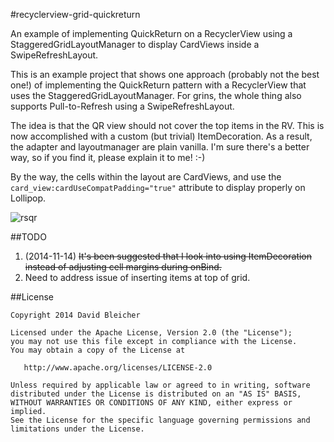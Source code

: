 #recyclerview-grid-quickreturn

An example of implementing QuickReturn on a RecyclerView 
using a StaggeredGridLayoutManager to display CardViews inside a SwipeRefreshLayout.

This is an example project that shows one approach (probably not the best one!) of 
implementing the QuickReturn pattern with a RecyclerView that uses the
StaggeredGridLayoutManager.  For grins, the whole thing also supports Pull-to-Refresh
using a SwipeRefreshLayout.

The idea is that the QR view should not cover the top items in the RV.  This is now accomplished with a custom
(but trivial) ItemDecoration.  As a result, the adapter and layoutmanager are plain vanilla.  I'm sure there's
a better way, so if you find it, please explain it to me!  :-)

By the way, the cells within the layout are CardViews, and use the `card_view:cardUseCompatPadding="true"` attribute to display properly on Lollipop.

![rsqr](https://cloud.githubusercontent.com/assets/3764409/4998140/88d948ee-69a3-11e4-95ba-076da0a6ad95.gif)

##TODO
1. (2014-11-14) ~~It's been suggested that I look into using ItemDecoration instead of adjusting cell margins during onBind.~~
2. Need to address issue of inserting items at top of grid.


##License

```
Copyright 2014 David Bleicher

Licensed under the Apache License, Version 2.0 (the "License");
you may not use this file except in compliance with the License.
You may obtain a copy of the License at

   http://www.apache.org/licenses/LICENSE-2.0

Unless required by applicable law or agreed to in writing, software
distributed under the License is distributed on an "AS IS" BASIS,
WITHOUT WARRANTIES OR CONDITIONS OF ANY KIND, either express or implied.
See the License for the specific language governing permissions and
limitations under the License.
```
